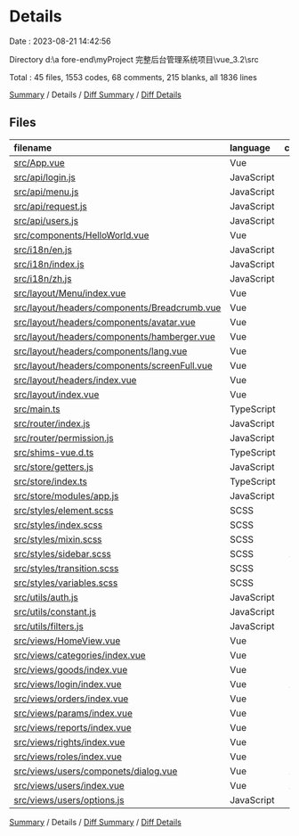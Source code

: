 # Details

Date : 2023-08-21 14:42:56

Directory d:\\a fore-end\\myProject 完整后台管理系统项目\\vue_3.2\\src

Total : 45 files,  1553 codes, 68 comments, 215 blanks, all 1836 lines

[Summary](results.md) / Details / [Diff Summary](diff.md) / [Diff Details](diff-details.md)

## Files
| filename | language | code | comment | blank | total |
| :--- | :--- | ---: | ---: | ---: | ---: |
| [src/App.vue](/src/App.vue) | Vue | 9 | 0 | 2 | 11 |
| [src/api/login.js](/src/api/login.js) | JavaScript | 8 | 0 | 2 | 10 |
| [src/api/menu.js](/src/api/menu.js) | JavaScript | 6 | 0 | 2 | 8 |
| [src/api/request.js](/src/api/request.js) | JavaScript | 36 | 4 | 4 | 44 |
| [src/api/users.js](/src/api/users.js) | JavaScript | 33 | 1 | 6 | 40 |
| [src/components/HelloWorld.vue](/src/components/HelloWorld.vue) | Vue | 57 | 1 | 4 | 62 |
| [src/i18n/en.js](/src/i18n/en.js) | JavaScript | 45 | 0 | 1 | 46 |
| [src/i18n/index.js](/src/i18n/index.js) | JavaScript | 24 | 1 | 4 | 29 |
| [src/i18n/zh.js](/src/i18n/zh.js) | JavaScript | 45 | 0 | 1 | 46 |
| [src/layout/Menu/index.vue](/src/layout/Menu/index.vue) | Vue | 53 | 4 | 4 | 61 |
| [src/layout/headers/components/Breadcrumb.vue](/src/layout/headers/components/Breadcrumb.vue) | Vue | 47 | 1 | 6 | 54 |
| [src/layout/headers/components/avatar.vue](/src/layout/headers/components/avatar.vue) | Vue | 24 | 0 | 5 | 29 |
| [src/layout/headers/components/hamberger.vue](/src/layout/headers/components/hamberger.vue) | Vue | 25 | 0 | 4 | 29 |
| [src/layout/headers/components/lang.vue](/src/layout/headers/components/lang.vue) | Vue | 66 | 2 | 5 | 73 |
| [src/layout/headers/components/screenFull.vue](/src/layout/headers/components/screenFull.vue) | Vue | 27 | 0 | 6 | 33 |
| [src/layout/headers/index.vue](/src/layout/headers/index.vue) | Vue | 45 | 0 | 3 | 48 |
| [src/layout/index.vue](/src/layout/index.vue) | Vue | 42 | 0 | 4 | 46 |
| [src/main.ts](/src/main.ts) | TypeScript | 16 | 0 | 3 | 19 |
| [src/router/index.js](/src/router/index.js) | JavaScript | 60 | 6 | 4 | 70 |
| [src/router/permission.js](/src/router/permission.js) | JavaScript | 18 | 2 | 2 | 22 |
| [src/shims-vue.d.ts](/src/shims-vue.d.ts) | TypeScript | 7 | 1 | 4 | 12 |
| [src/store/getters.js](/src/store/getters.js) | JavaScript | 4 | 0 | 1 | 5 |
| [src/store/index.ts](/src/store/index.ts) | TypeScript | 9 | 0 | 1 | 10 |
| [src/store/modules/app.js](/src/store/modules/app.js) | JavaScript | 43 | 9 | 2 | 54 |
| [src/styles/element.scss](/src/styles/element.scss) | SCSS | 4 | 0 | 1 | 5 |
| [src/styles/index.scss](/src/styles/index.scss) | SCSS | 59 | 0 | 9 | 68 |
| [src/styles/mixin.scss](/src/styles/mixin.scss) | SCSS | 24 | 0 | 5 | 29 |
| [src/styles/sidebar.scss](/src/styles/sidebar.scss) | SCSS | 147 | 3 | 32 | 182 |
| [src/styles/transition.scss](/src/styles/transition.scss) | SCSS | 24 | 1 | 6 | 31 |
| [src/styles/variables.scss](/src/styles/variables.scss) | SCSS | 21 | 1 | 6 | 28 |
| [src/utils/auth.js](/src/utils/auth.js) | JavaScript | 12 | 3 | 4 | 19 |
| [src/utils/constant.js](/src/utils/constant.js) | JavaScript | 2 | 0 | 2 | 4 |
| [src/utils/filters.js](/src/utils/filters.js) | JavaScript | 16 | 4 | 4 | 24 |
| [src/views/HomeView.vue](/src/views/HomeView.vue) | Vue | 16 | 0 | 3 | 19 |
| [src/views/categories/index.vue](/src/views/categories/index.vue) | Vue | 5 | 0 | 3 | 8 |
| [src/views/goods/index.vue](/src/views/goods/index.vue) | Vue | 5 | 0 | 3 | 8 |
| [src/views/login/index.vue](/src/views/login/index.vue) | Vue | 149 | 8 | 21 | 178 |
| [src/views/orders/index.vue](/src/views/orders/index.vue) | Vue | 5 | 0 | 3 | 8 |
| [src/views/params/index.vue](/src/views/params/index.vue) | Vue | 5 | 0 | 3 | 8 |
| [src/views/reports/index.vue](/src/views/reports/index.vue) | Vue | 5 | 0 | 3 | 8 |
| [src/views/rights/index.vue](/src/views/rights/index.vue) | Vue | 5 | 0 | 3 | 8 |
| [src/views/roles/index.vue](/src/views/roles/index.vue) | Vue | 5 | 0 | 3 | 8 |
| [src/views/users/componets/dialog.vue](/src/views/users/componets/dialog.vue) | Vue | 109 | 5 | 10 | 124 |
| [src/views/users/index.vue](/src/views/users/index.vue) | Vue | 160 | 11 | 10 | 181 |
| [src/views/users/options.js](/src/views/users/options.js) | JavaScript | 26 | 0 | 1 | 27 |

[Summary](results.md) / Details / [Diff Summary](diff.md) / [Diff Details](diff-details.md)